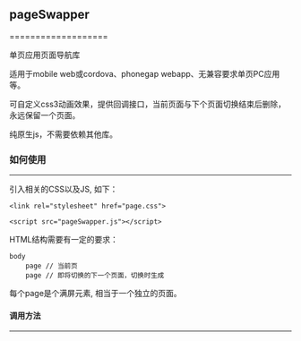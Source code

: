 ## pageSwapper
===================

单页应用页面导航库

适用于mobile web或cordova、phonegap webapp、无兼容要求单页PC应用等。

可自定义css3动画效果，提供回调接口，当前页面与下个页面切换结束后删除，永远保留一个页面。

纯原生js，不需要依赖其他库。


### 如何使用
-------------

引入相关的CSS以及JS, 如下：

	<link rel="stylesheet" href="page.css">

	<script src="pageSwapper.js"></script>

HTML结构需要有一定的要求：
	
	body
		page // 当前页
		page // 即将切换的下一个页面，切换时生成

每个page是个满屏元素, 相当于一个独立的页面。


#### 调用方法
-------------
